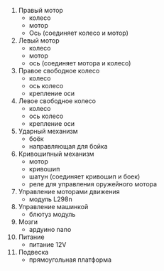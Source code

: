 1. Правый мотор
    + колесо
    + мотор
    + Ось (соединяет колесо и мотор)
2. Левый мотор
    + колесо
    + мотор
    + ось (соединяет мотора и колесо)
3. Правое свободное колесо
    + колесо
    + ось колесо
    + крепление оси
4. Левое свободное колесо
    + колесо
    + ось колесо
    + крепление оси
5. Ударный механизм 
    + боёк
    + направляющая для бойка
6. Кривошипный механизм
    + мотор
    + кривошип
    + шатун (соединяет кривошип и боек)
    + реле для управления оружейного мотора
7. Управление моторами движения 
    + модуль L298n
8. Управление машинкой 
    + блютуз модуль
9. Мозги
    + ардуино nano
10. Питание
    + питание 12V
11. Подвеска
    + прямоугольная платформа 

	 
